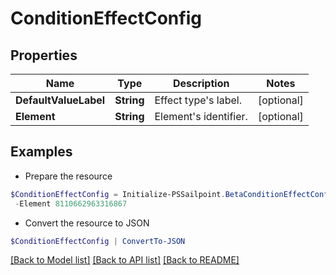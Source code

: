 # ConditionEffectConfig
## Properties

Name | Type | Description | Notes
------------ | ------------- | ------------- | -------------
**DefaultValueLabel** | **String** | Effect type&#39;s label. | [optional] 
**Element** | **String** | Element&#39;s identifier. | [optional] 

## Examples

- Prepare the resource
```powershell
$ConditionEffectConfig = Initialize-PSSailpoint.BetaConditionEffectConfig  -DefaultValueLabel Access to Remove `
 -Element 8110662963316867
```

- Convert the resource to JSON
```powershell
$ConditionEffectConfig | ConvertTo-JSON
```

[[Back to Model list]](../README.md#documentation-for-models) [[Back to API list]](../README.md#documentation-for-api-endpoints) [[Back to README]](../README.md)

